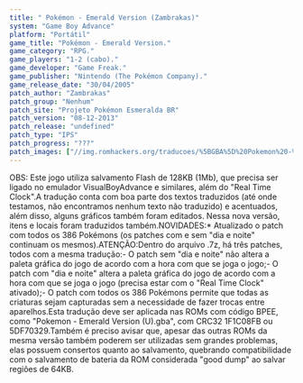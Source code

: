 ```yaml
---
title: " Pokémon - Emerald Version (Zambrakas)"
system: "Game Boy Advance"
platform: "Portátil"
game_title: "Pokémon - Emerald Version."
game_category: "RPG."
game_players: "1-2 (cabo)."
game_developer: "Game Freak."
game_publisher: "Nintendo (The Pokémon Company)."
game_release_date: "30/04/2005"
patch_author: "Zambrakas"
patch_group: "Nenhum"
patch_site: "Projeto Pokémon Esmeralda BR"
patch_version: "08-12-2013"
patch_release: "undefined"
patch_type: "IPS"
patch_progress: "???"
patch_images: ["//img.romhackers.org/traducoes/%5BGBA%5D%20Pokemon%20-%20Emerald%20Version%20-%20Zambrakas%20-%201.png","//img.romhackers.org/traducoes/%5BGBA%5D%20Pokemon%20-%20Emerald%20Version%20-%20Zambrakas%20-%202.png","//img.romhackers.org/traducoes/%5BGBA%5D%20Pokemon%20-%20Emerald%20Version%20-%20Zambrakas%20-%203.png"]
---
```

OBS: Este jogo utiliza salvamento Flash de 128KB (1Mb), que precisa ser ligado no emulador VisualBoyAdvance e similares, além do "Real Time Clock".A tradução conta com boa parte dos textos traduzidos (até onde testamos, não encontramos nenhum texto não traduzido) e acentuados, além disso, alguns gráficos também foram editados. Nessa nova versão, itens e locais foram traduzidos também.NOVIDADES:* Atualizado o patch com todos os 386 Pokémons (os patches com e sem "dia e noite" continuam os mesmos).ATENÇÃO:Dentro do arquivo .7z, há três patches, todos com a mesma tradução:- O patch sem "dia e noite" não altera a paleta gráfica do jogo de acordo com a hora com que se joga o jogo;- O patch com "dia e noite" altera a paleta gráfica do jogo de acordo com a hora com que se joga o jogo (precisa estar com o "Real Time Clock" ativado);- O patch com todos os 386 Pokémons permite que todas as criaturas sejam capturadas sem a necessidade de fazer trocas entre aparelhos.Esta tradução deve ser aplicada nas ROMs com código BPEE, como "Pokemon - Emerald Version (U).gba", com CRC32 1F1C08FB ou 5DF70329.Também é preciso avisar que, apesar das outras ROMs da mesma versão também poderem ser utilizadas sem grandes problemas, elas possuem consertos quanto ao salvamento, quebrando compatibilidade com o salvamento de bateria da ROM considerada "good dump" ao salvar regiões de 64KB.